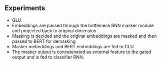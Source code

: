 ## Experiments
* GLU
* Embeddings are passed through the bottleneck RNN masker module and projected back to original dimension
* Masking is decided and the original embeddings are masked and then passed to BERT for demasking
* Masker mebeddings and BERT embeddings are fed to GLU
* The masker output is concatenated as external feature to the gated output and is fed to classifier RNN.
